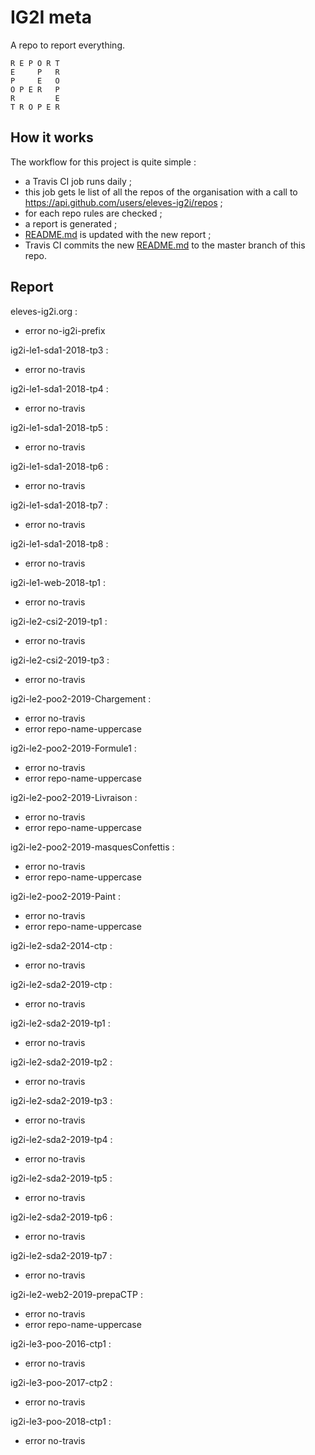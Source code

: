 # IG2I meta
A repo to report everything.
```
R E P O R T
E     P   R
P     E   O
O P E R   P
R         E
T R O P E R
```
## How it works
The workflow for this project is quite simple :
- a Travis CI job runs daily ;
- this job gets le list of all the repos of the organisation with a call to https://api.github.com/users/eleves-ig2i/repos ;
- for each repo rules are checked ;
- a report is generated ;
- [README.md](README.md) is updated with the new report ;
- Travis CI commits the new [README.md](README.md) to the master branch of this repo.
## Report

eleves-ig2i.org :
- error	no-ig2i-prefix

ig2i-le1-sda1-2018-tp3 :
- error	no-travis

ig2i-le1-sda1-2018-tp4 :
- error	no-travis

ig2i-le1-sda1-2018-tp5 :
- error	no-travis

ig2i-le1-sda1-2018-tp6 :
- error	no-travis

ig2i-le1-sda1-2018-tp7 :
- error	no-travis

ig2i-le1-sda1-2018-tp8 :
- error	no-travis

ig2i-le1-web-2018-tp1 :
- error	no-travis

ig2i-le2-csi2-2019-tp1 :
- error	no-travis

ig2i-le2-csi2-2019-tp3 :
- error	no-travis

ig2i-le2-poo2-2019-Chargement :
- error	no-travis
- error	repo-name-uppercase

ig2i-le2-poo2-2019-Formule1 :
- error	no-travis
- error	repo-name-uppercase

ig2i-le2-poo2-2019-Livraison :
- error	no-travis
- error	repo-name-uppercase

ig2i-le2-poo2-2019-masquesConfettis :
- error	no-travis
- error	repo-name-uppercase

ig2i-le2-poo2-2019-Paint :
- error	no-travis
- error	repo-name-uppercase

ig2i-le2-sda2-2014-ctp :
- error	no-travis

ig2i-le2-sda2-2019-ctp :
- error	no-travis

ig2i-le2-sda2-2019-tp1 :
- error	no-travis

ig2i-le2-sda2-2019-tp2 :
- error	no-travis

ig2i-le2-sda2-2019-tp3 :
- error	no-travis

ig2i-le2-sda2-2019-tp4 :
- error	no-travis

ig2i-le2-sda2-2019-tp5 :
- error	no-travis

ig2i-le2-sda2-2019-tp6 :
- error	no-travis

ig2i-le2-sda2-2019-tp7 :
- error	no-travis

ig2i-le2-web2-2019-prepaCTP :
- error	no-travis
- error	repo-name-uppercase

ig2i-le3-poo-2016-ctp1 :
- error	no-travis

ig2i-le3-poo-2017-ctp2 :
- error	no-travis

ig2i-le3-poo-2018-ctp1 :
- error	no-travis

